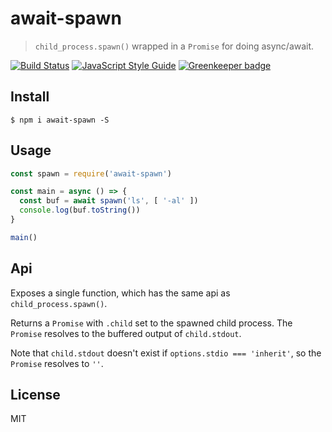 # await-spawn

> `child_process.spawn()` wrapped in a `Promise` for doing async/await.

[![Build Status](https://travis-ci.org/ralphtheninja/await-spawn.svg?branch=master)](https://travis-ci.org/ralphtheninja/await-spawn)
[![JavaScript Style Guide](https://img.shields.io/badge/code_style-standard-brightgreen.svg)](https://standardjs.com)
[![Greenkeeper badge](https://badges.greenkeeper.io/ralphtheninja/await-spawn.svg)](https://greenkeeper.io/)

## Install

```
$ npm i await-spawn -S
```

## Usage

```js
const spawn = require('await-spawn')

const main = async () => {
  const buf = await spawn('ls', [ '-al' ])
  console.log(buf.toString())
}

main()
```

## Api

Exposes a single function, which has the same api as `child_process.spawn()`.

Returns a `Promise` with `.child` set to the spawned child process. The `Promise` resolves to the buffered output of `child.stdout`.

Note that `child.stdout` doesn't exist if `options.stdio === 'inherit'`, so the `Promise` resolves to `''`.

## License

MIT
